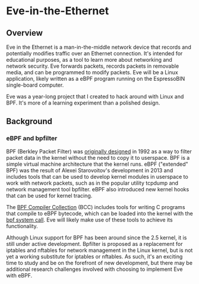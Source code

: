 # Eve-in-the-Ethernet
## Overview
Eve in the Ethernet is a man-in-the-middle network device that records and potentially modifies traffic over an Ethernet connection. It's intended for educational purposes, as a tool to learn more about networking and network security. Eve forwards packets, records packets in removable media, and can be programmed to modify packets. Eve will be a Linux application, likely written as a eBPF program running on the EspressoBIN single-board computer.

Eve was a year-long project that I created to hack around with Linux and BPF. It's more of a learning experiment than a polished design.

## Background
### eBPF and bpfilter
BPF (Berkley Packet Filter) was [originally designed](https://www.tcpdump.org/papers/bpf-usenix93.pdf) in 1992 as a way to filter packet data in the kernel without the need to copy it to userspace. BPF is a simple virtual machine architecture that the kernel runs. eBPF ("extended" BPF) was the result of Alexei Starovoitov's development in 2013 and includes tools that can be used to develop kernel modules in userspace to work with network packets, such as in the popular utility tcpdump and network management tool bpfilter. eBPF also introduced new kernel hooks that can be used for kernel tracing.

The [BPF Compiler Collection](https://github.com/iovisor/bcc#bpf-compiler-collection-bcc) (BCC) includes tools for writing C programs that compile to eBPF bytecode, which can be loaded into the kernel with the [bpf system call](http://man7.org/linux/man-pages/man2/bpf.2.html). Eve will likely make use of these tools to achieve its functionality.

Although Linux support for BPF has been around since the 2.5 kernel, it is still under active development. Bpfilter is proposed as a replacement for iptables and nftables for network management in the Linux kernel, but is not yet a working substitute for iptables or nftables. As such, it's an exciting time to study and be on the forefront of new development, but there may be additional research challenges involved with choosing to implement Eve with eBPF.

